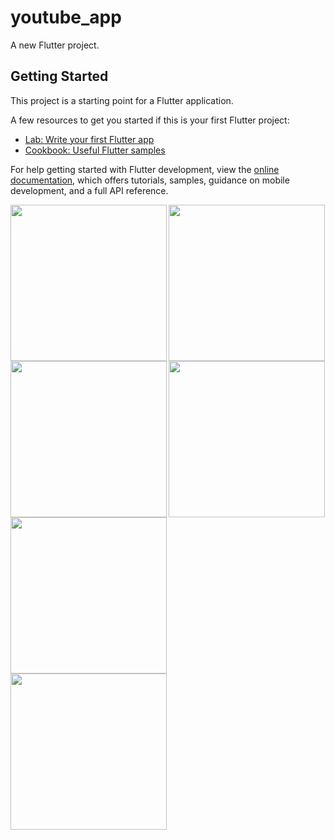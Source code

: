 # youtube_app

A new Flutter project.
## Getting Started

This project is a starting point for a Flutter application.

A few resources to get you started if this is your first Flutter project:

- [Lab: Write your first Flutter app](https://docs.flutter.dev/get-started/codelab)
- [Cookbook: Useful Flutter samples](https://docs.flutter.dev/cookbook)

For help getting started with Flutter development, view the
[online documentation](https://docs.flutter.dev/), which offers tutorials,
samples, guidance on mobile development, and a full API reference.


<img align="left" src="https://github.com/TushalKaklottar/youtube_app/assets/113959965/3bbf52f4-e968-4919-ab2a-77deab05b1c0" width="250px">
<img align="left" src="https://github.com/TushalKaklottar/youtube_app/assets/113959965/62eb795e-9064-4bcd-afa3-8f05a539630f" width="250px">
<img src="https://github.com/TushalKaklottar/youtube_app/assets/113959965/b98ab4a8-413e-4f66-87aa-2daaa84f1666" width="250px">

<img align="left" src="https://github.com/TushalKaklottar/youtube_app/assets/113959965/2713be68-d25a-4111-a83e-98246fc9f625" width="250px">
<img align="left" src="https://github.com/TushalKaklottar/youtube_app/assets/113959965/890a905f-3ada-409a-b6cc-d4124b53a417" width="250px">
<img src="https://github.com/TushalKaklottar/youtube_app/assets/113959965/d26b8790-89b5-4851-a7dd-001a5e36e4f6" width="250px">

